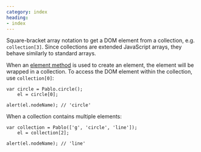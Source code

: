```yaml
--- 
category: index
heading: 
- index
---
```


Square-bracket array notation to get a DOM element from a collection, e.g. `collection[3]`. Since collections are extended JavaScript arrays, they behave similarly to standard arrays.

When an [element method](/api/elements/) is used to create an element, the element will be wrapped in a collection. To access the DOM element within the collection, use `collection[0]`:

    var circle = Pablo.circle();
        el = circle[0];
    
    alert(el.nodeName); // 'circle'


When a collection contains multiple elements:

    var collection = Pablo(['g', 'circle', 'line']);
        el = collection[2];
    
    alert(el.nodeName); // 'line'
